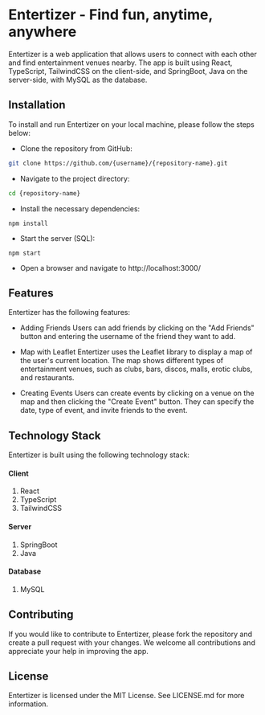 
# Entertizer - Find fun, anytime, anywhere


Entertizer is a web application that allows users to connect with each other and find entertainment venues nearby. 
The app is built using React, TypeScript, TailwindCSS on the client-side, and SpringBoot, Java on the server-side, with MySQL as the database.

## Installation
To install and run Entertizer on your local machine, please follow the steps below:

- Clone the repository from GitHub:
````bash
git clone https://github.com/{username}/{repository-name}.git
````
- Navigate to the project directory:
````bash
cd {repository-name}
````
- Install the necessary dependencies:
````
npm install
````
- Start the server (SQL):
````
npm start
````
- Open a browser and navigate to http://localhost:3000/


## Features

Entertizer has the following features:

- Adding Friends
Users can add friends by clicking on the "Add Friends" button and entering the username of the friend they want to add.

- Map with Leaflet
Entertizer uses the Leaflet library to display a map of the user's current location. The map shows different types of entertainment venues, such as clubs, bars, discos, malls, erotic clubs, and restaurants.

- Creating Events
Users can create events by clicking on a venue on the map and then clicking the "Create Event" button. They can specify the date, type of event, and invite friends to the event.

## Technology Stack

Entertizer is built using the following technology stack:

#### Client
  1. React 
  2. TypeScript
  3. TailwindCSS
#### Server
  1. SpringBoot
  2. Java
#### Database
  1. MySQL

## Contributing
If you would like to contribute to Entertizer, please fork the repository and create a pull request with your changes. We welcome all contributions and appreciate your help in improving the app.

## License
Entertizer is licensed under the MIT License. See LICENSE.md for more information.
